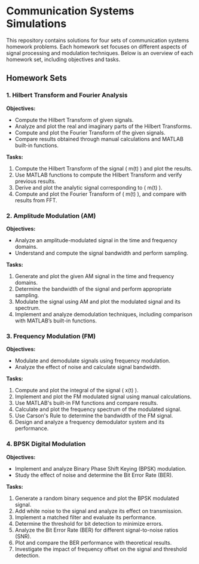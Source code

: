 # Communication Systems Simulations

This repository contains solutions for four sets of communication systems homework problems. Each homework set focuses on different aspects of signal processing and modulation techniques. Below is an overview of each homework set, including objectives and tasks.

## Homework Sets

### 1. Hilbert Transform and Fourier Analysis

**Objectives:**
- Compute the Hilbert Transform of given signals.
- Analyze and plot the real and imaginary parts of the Hilbert Transforms.
- Compute and plot the Fourier Transform of the given signals.
- Compare results obtained through manual calculations and MATLAB built-in functions.

**Tasks:**
1. Compute the Hilbert Transform of the signal \( m(t) \) and plot the results.
2. Use MATLAB functions to compute the Hilbert Transform and verify previous results.
3. Derive and plot the analytic signal corresponding to \( m(t) \).
4. Compute and plot the Fourier Transform of \( m(t) \), and compare with results from FFT.

### 2. Amplitude Modulation (AM)

**Objectives:**
- Analyze an amplitude-modulated signal in the time and frequency domains.
- Understand and compute the signal bandwidth and perform sampling.

**Tasks:**
1. Generate and plot the given AM signal in the time and frequency domains.
2. Determine the bandwidth of the signal and perform appropriate sampling.
3. Modulate the signal using AM and plot the modulated signal and its spectrum.
4. Implement and analyze demodulation techniques, including comparison with MATLAB’s built-in functions.

### 3. Frequency Modulation (FM)

**Objectives:**
- Modulate and demodulate signals using frequency modulation.
- Analyze the effect of noise and calculate signal bandwidth.

**Tasks:**
1. Compute and plot the integral of the signal \( x(t) \).
2. Implement and plot the FM modulated signal using manual calculations.
3. Use MATLAB's built-in FM functions and compare results.
4. Calculate and plot the frequency spectrum of the modulated signal.
5. Use Carson's Rule to determine the bandwidth of the FM signal.
6. Design and analyze a frequency demodulator system and its performance.

### 4. BPSK Digital Modulation

**Objectives:**
- Implement and analyze Binary Phase Shift Keying (BPSK) modulation.
- Study the effect of noise and determine the Bit Error Rate (BER).

**Tasks:**
1. Generate a random binary sequence and plot the BPSK modulated signal.
2. Add white noise to the signal and analyze its effect on transmission.
3. Implement a matched filter and evaluate its performance.
4. Determine the threshold for bit detection to minimize errors.
5. Analyze the Bit Error Rate (BER) for different signal-to-noise ratios (SNR).
6. Plot and compare the BER performance with theoretical results.
7. Investigate the impact of frequency offset on the signal and threshold detection.

